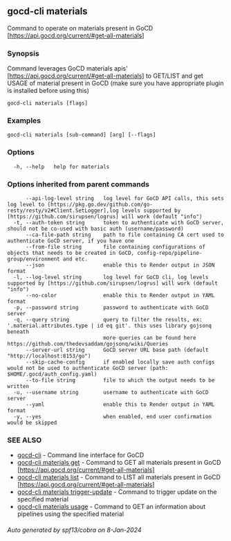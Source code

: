 ## gocd-cli materials

Command to operate on materials present in GoCD [https://api.gocd.org/current/#get-all-materials]

### Synopsis

Command leverages GoCD materials apis' [https://api.gocd.org/current/#get-all-materials] to 
GET/LIST and get USAGE of material present in GoCD (make sure you have appropriate plugin is installed before using this)

```
gocd-cli materials [flags]
```

### Examples

```
gocd-cli materials [sub-command] [arg] [--flags]
```

### Options

```
  -h, --help   help for materials
```

### Options inherited from parent commands

```
      --api-log-level string   log level for GoCD API calls, this sets log level to [https://pkg.go.dev/github.com/go-resty/resty/v2#Client.SetLogger],log levels supported by [https://github.com/sirupsen/logrus] will work (default "info")
  -t, --auth-token string      token to authenticate with GoCD server, should not be co-used with basic auth (username/password)
      --ca-file-path string    path to file containing CA cert used to authenticate GoCD server, if you have one
      --from-file string       file containing configurations of objects that needs to be created in GoCD, config-repo/pipeline-group/environment and etc.
      --json                   enable this to Render output in JSON format
  -l, --log-level string       log level for GoCD cli, log levels supported by [https://github.com/sirupsen/logrus] will work (default "info")
      --no-color               enable this to Render output in YAML format
  -p, --password string        password to authenticate with GoCD server
  -q, --query string           query to filter the results, ex: '.material.attributes.type | id eq git'. this uses library gojsonq beneath
                               more queries can be found here https://github.com/thedevsaddam/gojsonq/wiki/Queries
      --server-url string      GoCD server URL base path (default "http://localhost:8153/go")
      --skip-cache-config      if enabled locally save auth configs would not be used to authenticate GoCD server (path: $HOME/.gocd/auth_config.yaml)
      --to-file string         file to which the output needs to be written
  -u, --username string        username to authenticate with GoCD server
      --yaml                   enable this to Render output in YAML format
  -y, --yes                    when enabled, end user confirmation would be skipped
```

### SEE ALSO

* [gocd-cli](gocd-cli.md)	 - Command line interface for GoCD
* [gocd-cli materials get](gocd-cli_materials_get.md)	 - Command to GET all materials present in GoCD [https://api.gocd.org/current/#get-all-materials]
* [gocd-cli materials list](gocd-cli_materials_list.md)	 - Command to LIST all materials present in GoCD [https://api.gocd.org/current/#get-all-materials]
* [gocd-cli materials trigger-update](gocd-cli_materials_trigger-update.md)	 - Command to trigger update on the specified material
* [gocd-cli materials usage](gocd-cli_materials_usage.md)	 - Command to GET an information about pipelines using the specified material

###### Auto generated by spf13/cobra on 8-Jan-2024
